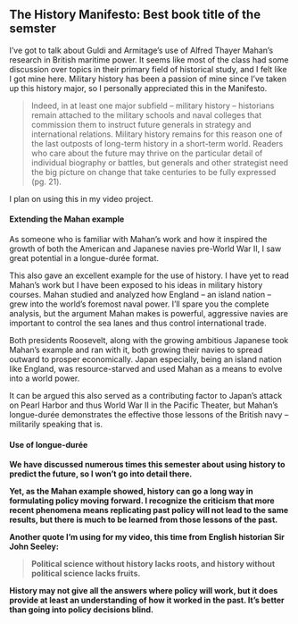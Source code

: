 <h2>The History Manifesto: Best book title of the semster</h2>
<p>I’ve got to talk about Guldi and Armitage’s use of Alfred Thayer Mahan’s research in British maritime power. It seems like most of the class had some discussion over topics in their primary field of historical study, and I felt like I got mine here. Military history has been a passion of mine since I’ve taken up this history major, so I personally appreciated this in the Manifesto.</p>

<blockquote>Indeed, in at least one major subfield – military history – historians remain attached to the military schools and naval colleges that commission them to instruct future generals in strategy and international relations. Military history remains for this reason one of the last outposts of long-term history in a short-term world. Readers who care about the future may thrive on the particular detail of individual biography or battles, but generals and other strategist need the big picture on change that take centuries to be fully expressed (pg. 21).</blockquote>

</p>I plan on using this in my video project.</p> 

<h4>Extending the Mahan example</h4>

<p>As someone who is familiar with Mahan’s work and how it inspired the growth of both the American and Japanese navies pre-World War II, I saw great potential in a longue-durée format. </p>

<p>This also gave an excellent example for the use of history. I have yet to read Mahan’s work but I have been exposed to his ideas in military history courses. Mahan studied and analyzed how England – an island nation – grew into the world’s foremost naval power. I’ll spare you the complete analysis, but the argument Mahan makes is powerful, aggressive navies are important to control the sea lanes and thus control international trade.</p>

<p>Both presidents Roosevelt, along with the growing ambitious Japanese took Mahan’s example and ran with it, both growing their navies to spread outward to prosper economically. Japan especially, being an island nation like England, was resource-starved and used Mahan as a means to evolve into a world power.</p>

<p>It can be argued this also served as a contributing factor to Japan’s attack on Pearl Harbor and thus World War II in the Pacific Theater, but Mahan’s longue-durée demonstrates the effective those lessons of the British navy – militarily speaking that is.</p>

<h4>Use of longue-durée</h4>
<b>We have discussed numerous times this semester about using history to predict the future, so I won’t go into detail there.</p>

<p>Yet, as the Mahan example showed, history can go a long way in formulating policy moving forward. I recognize the criticism that more recent phenomena means replicating past policy will not lead to the same results, but there is much to be learned from those lessons of the past. </p>

<p>Another quote I’m using for my video, this time from English historian Sir John Seeley:</p>

<blockquote>Political science without history lacks roots, and history without political science lacks fruits.</blockquote>

<p>History may not give all the answers where policy will work, but it does provide at least an understanding of how it worked in the past. It’s better than going into policy decisions blind.</p>
